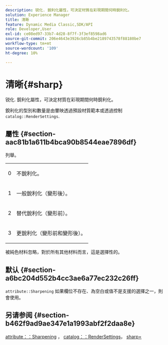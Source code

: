 ```yaml
---
description: 锐化. 銳利化屬性，可決定材質在彩現期間何時銳利化。
solution: Experience Manager
title: 清晰
feature: Dynamic Media Classic,SDK/API
role: Developer,User
exl-id: ce08ed97-33b7-4d28-8f7f-3f3ef8598ad6
source-git-commit: 206e4643e3926cb85b4be2189743578f88180be7
workflow-type: tm+mt
source-wordcount: '109'
ht-degree: 10%

---
```


# 清晰{#sharp}

锐化. 銳利化屬性，可決定材質在彩現期間何時銳利化。

銳利化的型別和數量是由暈映透過預設材質範本或透過控制 `catalog::RenderSettings`.

## 屬性 {#section-aac81b1a611b4bca90b8544eae7896df}

列舉。

<table id="simpletable_D52B41A39E4E4E54A06821B9D689DB30"> 
 <tr class="strow"> 
  <td class="stentry"> <p>0 </p></td> 
  <td class="stentry"> <p>不銳利化。 </p></td> 
 </tr> 
 <tr class="strow"> 
  <td class="stentry"> <p>1 </p></td> 
  <td class="stentry"> <p>一般銳利化（變形後）。 </p></td> 
 </tr> 
 <tr class="strow"> 
  <td class="stentry"> <p>2 </p></td> 
  <td class="stentry"> <p>替代銳利化（變形前）。 </p></td> 
 </tr> 
 <tr class="strow"> 
  <td class="stentry"> <p>3 </p></td> 
  <td class="stentry"> <p>更銳利化（變形前和變形後）。 </p></td> 
 </tr> 
</table>

被純色材料忽略，對於所有其他材料而言，這是選擇性的。

## 默认 {#section-a6bc204d552b4cc3ae6a77ec232c26ff}

`attribute::Sharpening` 如果欄位不存在、為空白或值不是支援的選擇之一，則會使用。

## 另请参阅 {#section-b462f9ad9ae347e1a1993abf2f2daa8e}

[attribute：：Sharpening](../../../../../ir-api/material-cat/image-rendering-api-ref/c-ir-material-catalog/c-ir-attributes-reference/r-ir-cat-sharp.md#reference-c706450cf95347f98f86c696f9167297) ， [catalog：：RenderSettings](../../../../../ir-api/material-cat/image-rendering-api-ref/c-ir-material-catalog/c-ir-attributes-reference/r-ir-rendersettings.md#reference-f3ae5e18095d40b2a8edef957dd82fbd)， [sharp=](../../../../../ir-api/http-protocol/image-rendering-api-ref/c-ir-http-protocol-ref/c-ir-http-protocol-command-reference/r-ir-http-sharp.md#reference-acdd87f6b5de4e3a85e5d3c03022a35a)
